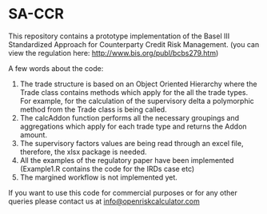 # SA-CCR

This repository contains a prototype implementation of the Basel III Standardized Approach for Counterparty Credit Risk Management. (you can view the regulation here: http://www.bis.org/publ/bcbs279.htm)


A few words about the code:

1. The trade structure is based on an Object Oriented Hierarchy where the Trade class  contains methods which apply for the all the trade types. For example, for the calculation of the supervisory delta a polymorphic method from the Trade class is being called. 
2. The calcAddon function performs all the necessary groupings and aggregations which apply for each trade type and returns the Addon amount.
3. The supervisory factors values are being read through an excel file, therefore, the xlsx package is needed.
4. All the examples of the regulatory paper have been implemented (Example1.R contains the code for the IRDs case etc)
5. The margined workflow is not implemented yet.

If you want to use this code for commercial purposes or for any other queries please contact us at info@openriskcalculator.com
